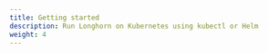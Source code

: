 ```yaml
---
title: Getting started
description: Run Longhorn on Kubernetes using kubectl or Helm
weight: 4
---
```

